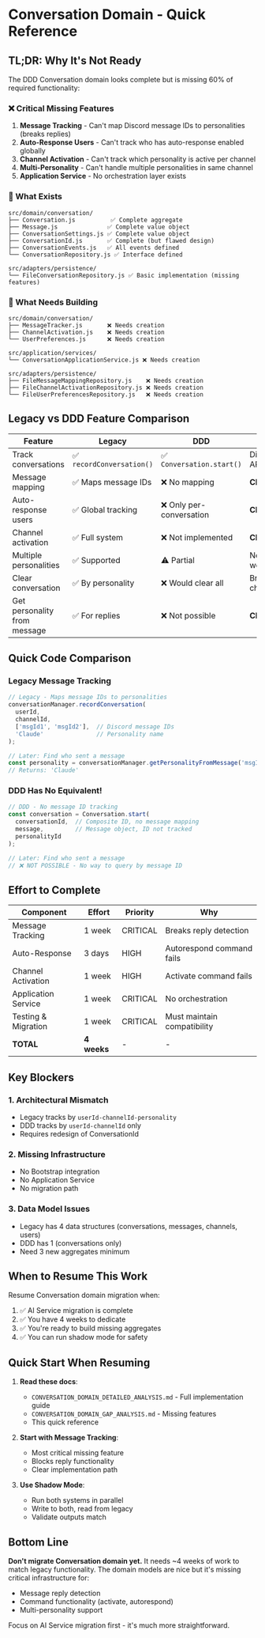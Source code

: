 # Conversation Domain - Quick Reference

## TL;DR: Why It's Not Ready

The DDD Conversation domain looks complete but is missing 60% of required functionality:

### ❌ Critical Missing Features
1. **Message Tracking** - Can't map Discord message IDs to personalities (breaks replies)
2. **Auto-Response Users** - Can't track who has auto-response enabled globally
3. **Channel Activation** - Can't track which personality is active per channel
4. **Multi-Personality** - Can't handle multiple personalities in same channel
5. **Application Service** - No orchestration layer exists

### 📁 What Exists
```
src/domain/conversation/
├── Conversation.js          ✅ Complete aggregate
├── Message.js              ✅ Complete value object
├── ConversationSettings.js ✅ Complete value object
├── ConversationId.js       ✅ Complete (but flawed design)
├── ConversationEvents.js   ✅ All events defined
└── ConversationRepository.js ✅ Interface defined

src/adapters/persistence/
└── FileConversationRepository.js ✅ Basic implementation (missing features)
```

### 🔧 What Needs Building
```
src/domain/conversation/
├── MessageTracker.js       ❌ Needs creation
├── ChannelActivation.js    ❌ Needs creation
└── UserPreferences.js      ❌ Needs creation

src/application/services/
└── ConversationApplicationService.js ❌ Needs creation

src/adapters/persistence/
├── FileMessageMappingRepository.js    ❌ Needs creation
├── FileChannelActivationRepository.js ❌ Needs creation
└── FileUserPreferencesRepository.js   ❌ Needs creation
```

## Legacy vs DDD Feature Comparison

| Feature | Legacy | DDD | Gap |
|---------|--------|-----|-----|
| Track conversations | ✅ `recordConversation()` | ✅ `Conversation.start()` | Different API |
| Message mapping | ✅ Maps message IDs | ❌ No mapping | **CRITICAL** |
| Auto-response users | ✅ Global tracking | ❌ Only per-conversation | **CRITICAL** |
| Channel activation | ✅ Full system | ❌ Not implemented | **CRITICAL** |
| Multiple personalities | ✅ Supported | ⚠️ Partial | Needs work |
| Clear conversation | ✅ By personality | ❌ Would clear all | Breaking change |
| Get personality from message | ✅ For replies | ❌ Not possible | **CRITICAL** |

## Quick Code Comparison

### Legacy Message Tracking
```javascript
// Legacy - Maps message IDs to personalities
conversationManager.recordConversation(
  userId, 
  channelId, 
  ['msgId1', 'msgId2'],  // Discord message IDs
  'Claude'               // Personality name
);

// Later: Find who sent a message
const personality = conversationManager.getPersonalityFromMessage('msgId1');
// Returns: 'Claude'
```

### DDD Has No Equivalent!
```javascript
// DDD - No message ID tracking
const conversation = Conversation.start(
  conversationId,  // Composite ID, no message mapping
  message,         // Message object, ID not tracked
  personalityId
);

// Later: Find who sent a message
// ❌ NOT POSSIBLE - No way to query by message ID
```

## Effort to Complete

| Component | Effort | Priority | Why |
|-----------|--------|----------|-----|
| Message Tracking | 1 week | CRITICAL | Breaks reply detection |
| Auto-Response | 3 days | HIGH | Autorespond command fails |
| Channel Activation | 1 week | HIGH | Activate command fails |
| Application Service | 1 week | CRITICAL | No orchestration |
| Testing & Migration | 1 week | CRITICAL | Must maintain compatibility |
| **TOTAL** | **4 weeks** | - | - |

## Key Blockers

### 1. Architectural Mismatch
- Legacy tracks by `userId-channelId-personality`
- DDD tracks by `userId-channelId` only
- Requires redesign of ConversationId

### 2. Missing Infrastructure
- No Bootstrap integration
- No Application Service
- No migration path

### 3. Data Model Issues
- Legacy has 4 data structures (conversations, messages, channels, users)
- DDD has 1 (conversations only)
- Need 3 new aggregates minimum

## When to Resume This Work

Resume Conversation domain migration when:
1. ✅ AI Service migration is complete
2. ✅ You have 4 weeks to dedicate
3. ✅ You're ready to build missing aggregates
4. ✅ You can run shadow mode for safety

## Quick Start When Resuming

1. **Read these docs**:
   - `CONVERSATION_DOMAIN_DETAILED_ANALYSIS.md` - Full implementation guide
   - `CONVERSATION_DOMAIN_GAP_ANALYSIS.md` - Missing features
   - This quick reference

2. **Start with Message Tracking**:
   - Most critical missing feature
   - Blocks reply functionality
   - Clear implementation path

3. **Use Shadow Mode**:
   - Run both systems in parallel
   - Write to both, read from legacy
   - Validate outputs match

## Bottom Line

**Don't migrate Conversation domain yet.** It needs ~4 weeks of work to match legacy functionality. The domain models are nice but it's missing critical infrastructure for:
- Message reply detection
- Command functionality (activate, autorespond)
- Multi-personality support

Focus on AI Service migration first - it's much more straightforward.